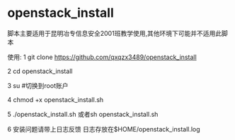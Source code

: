 # openstack_install
脚本主要适用于昆明冶专信息安全2001班教学使用,其他环境下可能并不适用此脚本

使用:
1   git clone https://github.com/qxqzx3489/openstack_install

2   cd openstack_install

3   su  #切换到root账户

4   chmod +x openstack_install.sh

5   ./openstack_install.sh 或者sh openstack_install.sh

6 安装问题请带上日志反馈 日志存放在$HOME/openstack_install.log

